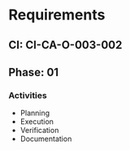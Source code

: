 # Requirements

## CI: CI-CA-O-003-002
## Phase: 01

### Activities
- Planning
- Execution
- Verification
- Documentation
